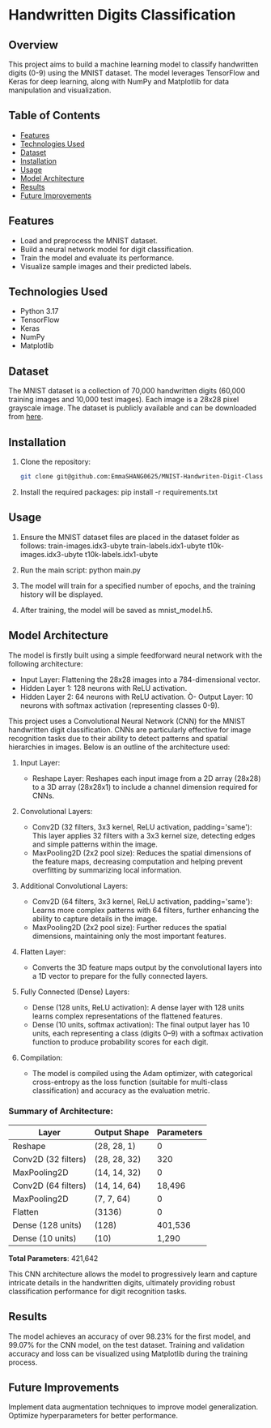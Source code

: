 # Handwritten Digits Classification

## Overview
This project aims to build a machine learning model to classify handwritten digits (0-9) using the MNIST dataset. The model leverages TensorFlow and Keras for deep learning, along with NumPy and Matplotlib for data manipulation and visualization.

## Table of Contents
- [Features](#features)
- [Technologies Used](#technologies-used)
- [Dataset](#dataset)
- [Installation](#installation)
- [Usage](#usage)
- [Model Architecture](#model-architecture)
- [Results](#results)
- [Future Improvements](#future-improvements)

## Features
- Load and preprocess the MNIST dataset.
- Build a neural network model for digit classification.
- Train the model and evaluate its performance.
- Visualize sample images and their predicted labels.

## Technologies Used
- Python 3.17
- TensorFlow
- Keras
- NumPy
- Matplotlib

## Dataset
The MNIST dataset is a collection of 70,000 handwritten digits (60,000 training images and 10,000 test images). Each image is a 28x28 pixel grayscale image. The dataset is publicly available and can be downloaded from [here](http://yann.lecun.com/exdb/mnist/).

## Installation
1. Clone the repository:
   ```bash
   git clone git@github.com:EmmaSHANG0625/MNIST-Handwriten-Digit-Classification.git

2. Install the required packages: 
    pip install -r requirements.txt

## Usage
1. Ensure the MNIST dataset files are placed in the dataset folder as follows:
    train-images.idx3-ubyte
    train-labels.idx1-ubyte
    t10k-images.idx3-ubyte
    t10k-labels.idx1-ubyte

2. Run the main script:
    python main.py

3. The model will train for a specified number of epochs, and the training history will be displayed.

4. After training, the model will be saved as mnist_model.h5.


## Model Architecture

The model is firstly built using a simple feedforward neural network with the following architecture:
- Input Layer: Flattening the 28x28 images into a 784-dimensional vector.
- Hidden Layer 1: 128 neurons with ReLU activation.
- Hidden Layer 2: 64 neurons with ReLU activation. 
Ò- Output Layer: 10 neurons with softmax activation (representing classes 0-9).

This project uses a Convolutional Neural Network (CNN) for the MNIST handwritten digit classification. CNNs are particularly effective for image recognition tasks due to their ability to detect patterns and spatial hierarchies in images. Below is an outline of the architecture used:

1. Input Layer:
    - Reshape Layer: Reshapes each input image from a 2D array (28x28) to a 3D array (28x28x1) to include a channel dimension required for CNNs.

2. Convolutional Layers:
    - Conv2D (32 filters, 3x3 kernel, ReLU activation, padding='same'): This layer applies 32 filters with a 3x3 kernel size, detecting edges and simple patterns within the image.
    - MaxPooling2D (2x2 pool size): Reduces the spatial dimensions of the feature maps, decreasing computation and helping prevent overfitting by summarizing local information.

3. Additional Convolutional Layers:
    -  Conv2D (64 filters, 3x3 kernel, ReLU activation, padding='same'): Learns more complex patterns with 64 filters, further enhancing the ability to capture details in the image.
    - MaxPooling2D (2x2 pool size): Further reduces the spatial dimensions, maintaining only the most important features.

4. Flatten Layer:
    - Converts the 3D feature maps output by the convolutional layers into a 1D vector to prepare for the fully connected layers.

5. Fully Connected (Dense) Layers:
    - Dense (128 units, ReLU activation): A dense layer with 128 units learns complex representations of the flattened features.
    - Dense (10 units, softmax activation): The final output layer has 10 units, each representing a class (digits 0–9) with a softmax activation function to produce probability scores for each digit.
6. Compilation:
    - The model is compiled using the Adam optimizer, with categorical cross-entropy as the loss function (suitable for multi-class classification) and accuracy as the evaluation metric.

### Summary of Architecture:

| Layer                  | Output Shape      | Parameters |
|------------------------|-------------------|------------|
| Reshape                | (28, 28, 1)      | 0          |
| Conv2D (32 filters)    | (28, 28, 32)     | 320        |
| MaxPooling2D           | (14, 14, 32)     | 0          |
| Conv2D (64 filters)    | (14, 14, 64)     | 18,496     |
| MaxPooling2D           | (7, 7, 64)       | 0          |
| Flatten                | (3136)           | 0          |
| Dense (128 units)      | (128)            | 401,536    |
| Dense (10 units)       | (10)             | 1,290      |

**Total Parameters**: 421,642


This CNN architecture allows the model to progressively learn and capture intricate details in the handwritten digits, ultimately providing robust classification performance for digit recognition tasks.


## Results

The model achieves an accuracy of over 98.23% for the first model, and 99.07% for the CNN model, on the test dataset. Training and validation accuracy and loss can be visualized using Matplotlib during the training process.

## Future Improvements

Implement data augmentation techniques to improve model generalization.
Optimize hyperparameters for better performance.


